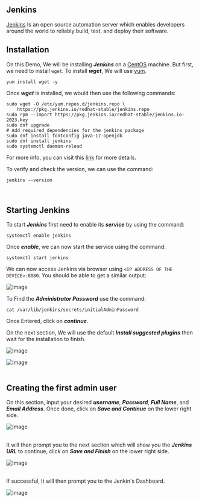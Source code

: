 ## Jenkins

[Jenkins](https://www.jenkins.io/) Is an open source automation server which enables developers around the world to reliably build, test, and deploy their software.
<br>

## Installation

On this Demo, We will be installing ***Jenkins*** on a [CentOS](https://www.centos.org/) machine. But first, we need to install ```wget```. To install ***wget***, We will use [yum](https://access.redhat.com/solutions/9934).

```
yum install wget -y
```

Once ***wget*** is installed, we would then use the following commands:

```
sudo wget -O /etc/yum.repos.d/jenkins.repo \
    https://pkg.jenkins.io/redhat-stable/jenkins.repo
sudo rpm --import https://pkg.jenkins.io/redhat-stable/jenkins.io-2023.key
sudo dnf upgrade
# Add required dependencies for the jenkins package
sudo dnf install fontconfig java-17-openjdk
sudo dnf install jenkins
sudo systemctl daemon-reload
```
For more info, you can visit this [link](https://www.jenkins.io/doc/book/installing/linux/#fedora) for more details.

To verify and check the version, we can use the command:

```
jenkins --version
```
<br>

## Starting Jenkins

To start ***Jenkins*** first need to enable its ***service*** by using the command:

```
systemctl enable jenkins
```

Once ***enable***, we can now start the service using the command:

```
systemctl start jenkins
```

We can now access Jenkins via browser using ```<IP ADDRESS OF THE DEVICE>:8080```. You should be able to get a similar output:

![image](https://github.com/user-attachments/assets/f0bc46e3-49d8-4df5-adac-20b7c5d5afd2)

To Find the ***Administrator Password*** use the command:

```
cat /var/lib/jenkins/secrets/initialAdminPassword
```

Once Entered, click on ***continue***.

On the next section, We will use the default ***Install suggested plugins*** then wait for the installation to finish.

![image](https://github.com/user-attachments/assets/ce9a0398-b4cc-43f3-acbf-bcfc1f945ed6)
<br>

![image](https://github.com/user-attachments/assets/e485a7a2-a55e-4bd2-a500-00e430495297)
<br>
<br>

## Creating the first admin user

On this section, input your desired ***username***, ***Password***, ***Full Name***, and ***Email Address***. Once done, click on ***Save and Continue*** on the lower right side.

![image](https://github.com/user-attachments/assets/cf32f037-80fe-4c01-ae6c-172ebacba0bc)
<br>
<br>

It will then prompt you to the next section which will show you the ***Jenkins URL*** to continue, click on ***Save and Finish*** on the lower right side.

![image](https://github.com/user-attachments/assets/a43c05b9-aff5-443a-b2e7-22e33e256390)
<br>
<br>

If successful, It will then prompt you to the Jenkin's Dashboard.

![image](https://github.com/user-attachments/assets/5936bb03-c26b-42c8-ba95-4f9dc6f7905b)






